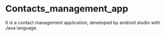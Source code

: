 # Contacts_management_app
It is a contact management application, developed by android studio with Java language.
